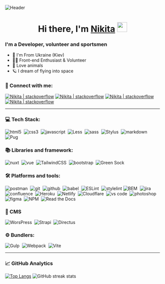 ![Header](https://camo.githubusercontent.com/04e1fb71da995e01cd6b0aef1b07b2d9745edd584d7b47236f083c3cd1d1bfe5/68747470733a2f2f7777772e69616b6164656d692e636f6d2f77702d636f6e74656e742f75706c6f6164732f323032302f31302f7068702d7765622d64657369676e2e676966)

<h1 align="center">Hi there, I'm <a href="https://github.com/suchkovcode" target="_blank">Nikita</a> 
<img src="https://github.com/blackcater/blackcater/raw/main/images/Hi.gif" height="32"/></h1>

### I'm a Developer, volunteer and sportsmen 

- 📌 I'm From Ukraine (Kiev)
- 👨‍💻 Front-end Enthusiast & Volunteer
- 🐾 Love animals
- 🪐 I dream of flying into space


### 🤝 Connect with me:

[<img alt="Nikita | stackoverflow" src="https://img.shields.io/badge/-Stackoverflow-FE7A16?style=for-the-badge&logo=stack-overflow&logoColor=white" />][stack]
[<img alt="Nikita | stackoverflow" src="https://img.shields.io/badge/UpWork-6FDA44?style=for-the-badge&logo=Upwork&logoColor=white" />][upwork]
[<img alt="Nikita | stackoverflow" src="https://img.shields.io/badge/Telegram-2CA5E0?style=for-the-badge&logo=telegram&logoColor=white" />][telegram]
[<img alt="Nikita | stackoverflow" src="https://img.shields.io/badge/Gmail-D14836?style=for-the-badge&logo=gmail&logoColor=white"/>][gmail]

---

### 💻 Tech Stack:
<img alt="html5" src="https://img.shields.io/badge/html-E34F26.svg?&style=for-the-badge&logo=html5&logoColor=fff" />&nbsp;
<img alt="css3" src="https://img.shields.io/badge/css-1572B6.svg?&style=for-the-badge&logo=css3&logoColor=fff" />&nbsp;
<img alt="javascript" src="https://img.shields.io/badge/javascript-%23323330.svg?style=for-the-badge&logo=javascript&logoColor=%23F7DF1E" />&nbsp;
<img alt="Less" src="https://img.shields.io/badge/less-2B4C80?style=for-the-badge&logo=less&logoColor=white" />&nbsp;
<img alt="sass" src="https://img.shields.io/badge/sass-CF649A.svg?&style=for-the-badge&logo=sass&logoColor=fff" />&nbsp;
<img alt="Stylus" src="https://img.shields.io/badge/stylus-%23ff6347.svg?style=for-the-badge&logo=stylus&logoColor=white" />&nbsp;
<img alt="markdown" src="https://img.shields.io/badge/markdown-000.svg?&style=for-the-badge&logo=markdown&logoColor=fff" />&nbsp;
<img alt="Pug" src="https://img.shields.io/badge/Pug-FFF?style=for-the-badge&logo=pug&logoColor=A86454" />&nbsp;

### 📚 Libraries and framework:
<img alt="nuxt" src="https://img.shields.io/badge/Nuxt-002E3B?style=for-the-badge&logo=nuxtdotjs&logoColor=#00DC82" />&nbsp;
<img alt="vue" src="https://img.shields.io/badge/vuejs-%2335495e.svg?style=for-the-badge&logo=vuedotjs&logoColor=%234FC08D" />&nbsp;
<img alt="TailwindCSS" src="https://img.shields.io/badge/tailwindcss-%2338B2AC.svg?style=for-the-badge&logo=tailwind-css&logoColor=white" />&nbsp;
<img alt="bootstrap" src="https://img.shields.io/badge/bootstrap-7610F7.svg?&style=for-the-badge&logo=bootstrap&logoColor=fff" />&nbsp;
<img alt="Green Sock" src="https://img.shields.io/badge/green%20sock-88CE02?style=for-the-badge&logo=greensock&logoColor=white" />&nbsp;

### 🛠 Platforms and tools:
<img alt='postman' src='https://img.shields.io/badge/Postman-FF6C37?style=for-the-badge&logo=postman&logoColor=white'/>&nbsp;
<img alt="git" src="https://img.shields.io/badge/git-F05033.svg?&style=for-the-badge&logo=git&logoColor=fff" />&nbsp;
<img alt="github" src="https://img.shields.io/badge/github-000.svg?&style=for-the-badge&logo=github&logoColor=fff" />&nbsp;
<img alt="babel" src="https://img.shields.io/badge/Babel-F9DC3e?style=for-the-badge&logo=babel&logoColor=black" />&nbsp;
<img alt="ESLint" src="https://img.shields.io/badge/ESLint-4B3263?style=for-the-badge&logo=eslint&logoColor=white" />&nbsp;
<img alt='stylelint' src='https://img.shields.io/badge/stylelint-100000?style=for-the-badge&logo=stylelint&logoColor=FFFFFF&labelColor=000000&color=000000'/>
<img alt="BEM" src="https://img.shields.io/badge/BEM-000000.svg?style=for-the-badge&logo=BEM&logoColor=white" />&nbsp;
<img alt="jira" src="https://img.shields.io/badge/jira-2D80FF.svg?&style=for-the-badge&logo=jira&logoColor=fff" />&nbsp;
<img alt="confluence" src="https://img.shields.io/badge/confluence-1F4D7D.svg?&style=for-the-badge&logo=confluence&logoColor=fff" />&nbsp;
<img alt="Heroku" src="https://img.shields.io/badge/heroku-%23430098.svg?style=for-the-badge&logo=heroku&logoColor=white" />&nbsp;
<img alt="Netlify" src="https://img.shields.io/badge/netlify-%23000000.svg?style=for-the-badge&logo=netlify&logoColor=#00C7B7" />&nbsp;
<img alt="Cloudflare" src="https://img.shields.io/badge/Cloudflare-F38020?style=for-the-badge&logo=Cloudflare&logoColor=white" />&nbsp;
<img alt="vs code" src="https://img.shields.io/badge/vs code-007ACC.svg?&style=for-the-badge&logo=visual-studio-code&logoColor=fff" />&nbsp;
<img alt="photoshop" src="https://img.shields.io/badge/photoshop-31A8FF.svg?&style=for-the-badge&logo=adobe-photoshop&logoColor=fff" />&nbsp;
<img alt="figma" src="https://img.shields.io/badge/figma-%23F24E1E.svg?style=for-the-badge&logo=figma&logoColor=white" />&nbsp;
<img alt="NPM" src="https://img.shields.io/badge/NPM-%23000000.svg?style=for-the-badge&logo=npm&logoColor=white" />&nbsp;
<img alt='Read the Docs' src='https://img.shields.io/badge/JSDOC-100000?style=for-the-badge&logo=Read the Docs&logoColor=white&labelColor=black&color=black'/>

### :pencil: CMS
<img alt="WorsPress" src="https://img.shields.io/badge/WordPress-%23117AC9.svg?style=for-the-badge&logo=WordPress&logoColor=white" />&nbsp;
<img alt="Strapi" src="https://img.shields.io/badge/strapi-%232E7EEA.svg?style=for-the-badge&logo=strapi&logoColor=white" />&nbsp;
<img alt="Directus" src="https://img.shields.io/badge/Directus-263238?logo=directus&logoColor=fff&style=for-the-badge" />&nbsp;

### :gear: Bundlers:
<img alt="Gulp" src="https://img.shields.io/badge/GULP-%23CF4647.svg?style=for-the-badge&logo=gulp&logoColor=white" />&nbsp;
<img alt="Webpack" src="https://img.shields.io/badge/webpack-%238DD6F9.svg?style=for-the-badge&logo=webpack&logoColor=black" />&nbsp;
<img alt="Vite" src="https://img.shields.io/badge/Vite-646CFF?logo=vite&logoColor=fff&style=for-the-badge" />&nbsp;

---
### :chart_with_upwards_trend: GitHub Analytics
[![Top Langs](https://github-readme-stats.vercel.app/api/top-langs/?username=suchkovcode)](https://github.com/anuraghazra/github-readme-stats)
![GitHub streak stats](https://github-readme-streak-stats.herokuapp.com/?user=suchkovcode)  


[linkedin]: https://www.linkedin.com/in/nikita-suchkov/
[gmail]: mailto:suchkov@gmail.com
[telegram]: https://t.me/nikita_s33
[upwork]: https://www.upwork.com/freelancers/~01bf4c3d1146c7bae9
[stack]: https://ru.stackoverflow.com/users/503186/nikita-suchkov

